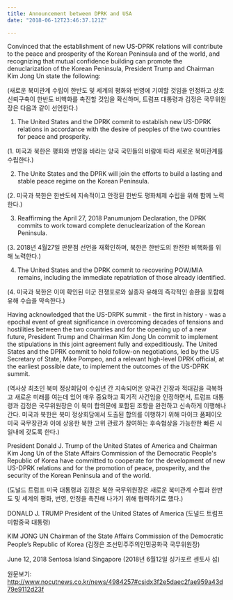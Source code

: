 ```yaml
---
title: Announcement between DPRK and USA
date: "2018-06-12T23:46:37.121Z"

---
```


Convinced that the establishment of new US-DPRK relations will contribute to the peace and prosperity of the Korean Peninsula and of the world, and recognizing that mutual confidence building can promote the denuclarization of the Korean Peninsula, President Trump and Chairman Kim Jong Un state the following:

(새로운 북미관계 수립이 한반도 및 세계의 평화와 번영에 기여할 것임을 인정하고 상호 신뢰구축이 한반도 비핵화를 촉진할 것임을 확신하며, 트럼프 대통령과 김정은 국무위원장은 다음과 같이 선언한다.)

1. The United States and the DPRK commit to establish new US-DPRK relations in accordance with the desire of peoples of the two countries for peace and prosperity.

(1. 미국과 북한은 평화와 번영을 바라는 양국 국민들의 바람에 따라 새로운 북미관계를 수립한다.)

2. The Unite States and the DPRK will join the efforts to build a lasting and stable peace regime on the Korean Peninsula.

(2. 미국과 북한은 한반도에 지속적이고 안정된 한반도 평화체제 수립을 위해 함께 노력한다.)

3. Reaffirming the April 27, 2018 Panumunjom Declaration, the DPRK commits to work toward complete denuclearization of the Korean Peninsula.

(3. 2018년 4월27일 판문점 선언을 재확인하며, 북한은 한반도의 완전한 비핵화를 위해 노력한다.)

4. The United States and the DPRK commit to recovering POW/MIA remains, including the immediate repatriation of those already identified.

(4. 미국과 북한은 이미 확인된 미군 전쟁포로와 실종자 유해의 즉각적인 송환을 포함해 유해 수습을 약속한다.)

Having acknowledged that the US-DRPK summit - the first in history - was a epochal event of great significance in overcoming decades of tensions and hostilities between the two countries and for the opening up of a new future, President Trump and Chairman Kim Jong Un commit to implement the stipulations in this joint agreement fully and expeditiously. The United States and the DPRK commit to hold follow-on negotiations, led by the US Secretary of State, Mike Pompeo, and a relevant high-level DPRK official, at the earliest possible date, to implement the outcomes of the US-DPRK summit.

(역사상 최초인 북미 정상회담이 수십년 간 지속되어온 양국간 긴장과 적대감을 극복하고 새로운 미래를 여는데 있어 매우 중요하고 획기적 사건임을 인정하면서, 트럼프 대통령과 김정은 국무위원장은 이 북미 합의문에 포함된 조항을 완전하고 신속하게 이행해나간다. 미국과 북한은 북미 정상회담에서 도출된 합의를 이행하기 위해 마이크 폼페이오 미국 국무장관과 이에 상응한 북한 고위 관료가 참여하는 후속협상을 가능한한 빠른 시일내에 갖도록 한다.)

President Donald J. Trump of the United States of America and Chairman Kim Jong Un of the State Affairs Commission of the Democratic People's Republic of Korea have committed to cooperate for the development of new US-DPRK relations and for the promotion of peace, prosperity, and the security of the Korean Peninsula and of the world.

(도널드 트럼프 미국 대통령과 김정은 북한 국무위원장은 새로운 북미관계 수립과 한반도 및 세계의 평화, 번영, 안정을 촉진해 나가기 위해 협력하기로 했다.)

DONALD J. TRUMP
President of the United States of America
(도널드 트럼프 미합중국 대통령)

KIM JONG UN
Chairman of the State Affairs Commission of the Democratic People’s Republic of Korea
(김정은 조선민주주의인민공화국 국무위원장)

June 12, 2018
Sentosa Island
Singapore
(2018년 6월12일 싱가포르 센토사 섬)

원문보기:
http://www.nocutnews.co.kr/news/4984257#csidx3f2e5daec2fae959a43d79e9112d23f 
